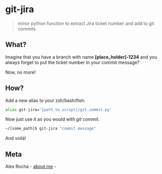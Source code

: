 # git-jira
> minor python function to extract Jira ticket number and add to git commits

## What?

Imagine that you have a branch with name **[place_holder]-1234** and you always forget to put the ticket number in your commit message?

Now, no more!

## How?

Add a new alias to your zsh/bash/fish:

```bash
alias git-jira='[path_to_script]/git_commit.py'
```

Now just use it as you would with *git commit*.

```bash
~/[some_path]$ git-jira "commit message" 
```

And voilà!

## Meta

Alex Rocha - [about.me](http://about.me/alex.rochas) -

